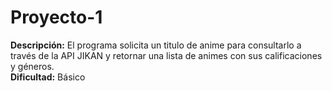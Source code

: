# Proyecto-1
**Descripción:** El programa solicita un titulo de anime para consultarlo a través de la API JIKAN y retornar una lista de animes con sus calificaciones y géneros.<br />
**Dificultad:** Básico<br />
